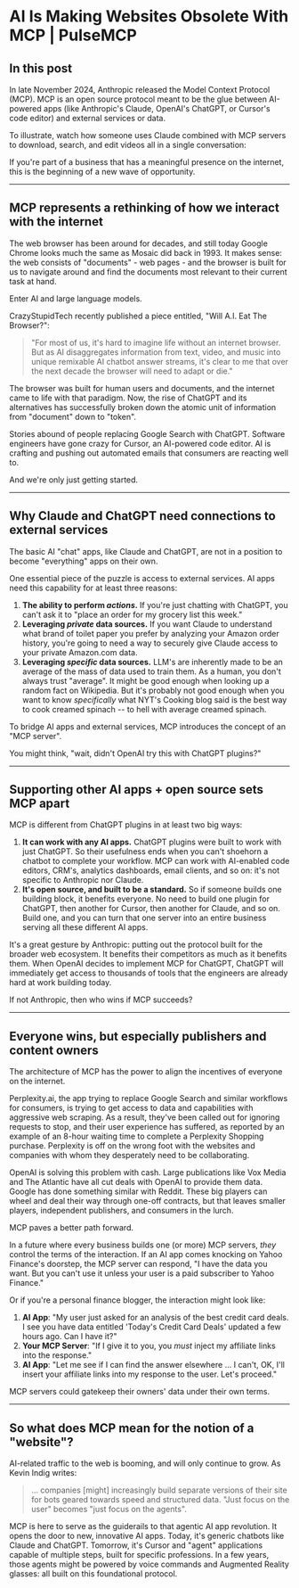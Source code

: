 # AI Is Making Websites Obsolete With MCP | PulseMCP

## In this post

In late November 2024, Anthropic released the Model Context Protocol (MCP). MCP is an open source protocol meant to be the glue between AI-powered apps (like Anthropic's Claude, OpenAI's ChatGPT, or Cursor's code editor) and external services or data.

To illustrate, watch how someone uses Claude combined with MCP servers to download, search, and edit videos all in a single conversation:

If you're part of a business that has a meaningful presence on the internet, this is the beginning of a new wave of opportunity.

---

## MCP represents a rethinking of how we interact with the internet

The web browser has been around for decades, and still today Google Chrome looks much the same as Mosaic did back in 1993. It makes sense: the web consists of "documents" - web pages - and the browser is built for us to navigate around and find the documents most relevant to their current task at hand.

Enter AI and large language models.

CrazyStupidTech recently published a piece entitled, "Will A.I. Eat The Browser?":

> "For most of us, it's hard to imagine life without an internet browser. But as AI disaggregates information from text, video, and music into unique remixable AI chatbot answer streams, it's clear to me that over the next decade the browser will need to adapt or die."

The browser was built for human users and documents, and the internet came to life with that paradigm. Now, the rise of ChatGPT and its alternatives has successfully broken down the atomic unit of information from "document" down to "token".

Stories abound of people replacing Google Search with ChatGPT. Software engineers have gone crazy for Cursor, an AI-powered code editor. AI is crafting and pushing out automated emails that consumers are reacting well to.

And we're only just getting started.

---

## Why Claude and ChatGPT need connections to external services

The basic AI "chat" apps, like Claude and ChatGPT, are not in a position to become "everything" apps on their own.

One essential piece of the puzzle is access to external services. AI apps need this capability for at least three reasons:

1. **The ability to perform _actions_.** If you're just chatting with ChatGPT, you can't ask it to "place an order for my grocery list this week."
2. **Leveraging _private_ data sources.** If you want Claude to understand what brand of toilet paper you prefer by analyzing your Amazon order history, you're going to need a way to securely give Claude access to your private Amazon.com data.
3. **Leveraging _specific_ data sources.** LLM's are inherently made to be an average of the mass of data used to train them. As a human, you don't always trust "average". It might be good enough when looking up a random fact on Wikipedia. But it's probably not good enough when you want to know _specifically_ what NYT's Cooking blog said is the best way to cook creamed spinach -- to hell with average creamed spinach.

To bridge AI apps and external services, MCP introduces the concept of an "MCP server".

You might think, "wait, didn't OpenAI try this with ChatGPT plugins?"

---

## Supporting other AI apps + open source sets MCP apart

MCP is different from ChatGPT plugins in at least two big ways:

1. **It can work with any AI apps.** ChatGPT plugins were built to work with just ChatGPT. So their usefulness ends when you can't shoehorn a chatbot to complete your workflow. MCP can work with AI-enabled code editors, CRM's, analytics dashboards, email clients, and so on: it's not specific to Anthropic nor Claude.
2. **It's open source, and built to be a standard.** So if someone builds one building block, it benefits everyone. No need to build one plugin for ChatGPT, then another for Cursor, then another for Claude, and so on. Build one, and you can turn that one server into an entire business serving all these different AI apps.

It's a great gesture by Anthropic: putting out the protocol built for the broader web ecosystem. It benefits their competitors as much as it benefits them. When OpenAI decides to implement MCP for ChatGPT, ChatGPT will immediately get access to thousands of tools that the engineers are already hard at work building today.

If not Anthropic, then who wins if MCP succeeds?

---

## Everyone wins, but especially publishers and content owners

The architecture of MCP has the power to align the incentives of everyone on the internet.

Perplexity.ai, the app trying to replace Google Search and similar workflows for consumers, is trying to get access to data and capabilities with aggressive web scraping. As a result, they've been called out for ignoring requests to stop, and their user experience has suffered, as reported by an example of an 8-hour waiting time to complete a Perplexity Shopping purchase. Perplexity is off on the wrong foot with the websites and companies with whom they desperately need to be collaborating.

OpenAI is solving this problem with cash. Large publications like Vox Media and The Atlantic have all cut deals with OpenAI to provide them data. Google has done something similar with Reddit. These big players can wheel and deal their way through one-off contracts, but that leaves smaller players, independent publishers, and consumers in the lurch.

MCP paves a better path forward.

In a future where every business builds one (or more) MCP servers, _they_ control the terms of the interaction. If an AI app comes knocking on Yahoo Finance's doorstep, the MCP server can respond, "I have the data you want. But you can't use it unless your user is a paid subscriber to Yahoo Finance."

Or if you're a personal finance blogger, the interaction might look like:

1. **AI App**: "My user just asked for an analysis of the best credit card deals. I see you have data entitled 'Today's Credit Card Deals' updated a few hours ago. Can I have it?"
2. **Your MCP Server**: "If I give it to you, you _must_ inject my affiliate links into the response."
3. **AI App**: "Let me see if I can find the answer elsewhere ... I can't, OK, I'll insert your affiliate links into my response to the user. Let's proceed."

MCP servers could gatekeep their owners' data under their own terms.

---

## So what does MCP mean for the notion of a "website"?

AI-related traffic to the web is booming, and will only continue to grow. As Kevin Indig writes:

> ... companies [might] increasingly build separate versions of their site for bots geared towards speed and structured data. "Just focus on the user" becomes "just focus on the agents".

MCP is here to serve as the guiderails to that agentic AI app revolution. It opens the door to new, innovative AI apps. Today, it's generic chatbots like Claude and ChatGPT. Tomorrow, it's Cursor and "agent" applications capable of multiple steps, built for specific professions. In a few years, those agents might be powered by voice commands and Augmented Reality glasses: all built on this foundational protocol.

